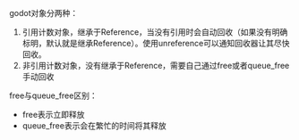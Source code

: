 godot对象分两种：
1. 引用计数对象，继承于Reference，当没有引用时会自动回收（如果没有明确标明，默认就是继承Reference）。使用unreference可以通知回收器让其尽快回收。
2. 非引用计数对象，没有继承于Reference，需要自己通过free或者queue_free手动回收

free与queue_free区别：
* free表示立即释放
* queue_free表示会在繁忙的时间将其释放
